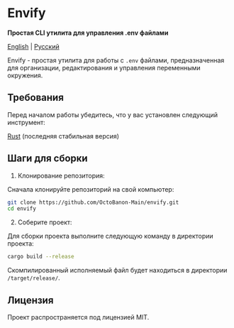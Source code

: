 # Envify

**Простая CLI утилита для управления .env файлами**

[English](README.md) | [Русский](README.ru.md)

Envify - простая утилита для работы с `.env` файлами, предназначенная для организации, редактирования и управления переменными окружения.

## Требования

Перед началом работы убедитесь, что у вас установлен следующий инструмент:

[Rust](https://www.rust-lang.org/tools/install) (последняя стабильная версия)

## Шаги для сборки

1. Клонирование репозитория:

Сначала клонируйте репозиторий на свой компьютер:

```bash
git clone https://github.com/OctoBanon-Main/envify.git
cd envify
```

2. Соберите проект:

Для сборки проекта выполните следующую команду в директории проекта:

```bash
cargo build --release
```

Скомпилированный исполняемый файл будет находиться в директории `/target/release/`.

## Лицензия

Проект распространяется под лицензией MIT.